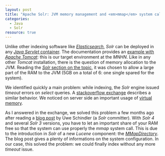 ```yaml
---
layout: post 
title: "Apache Solr: JVM memory management and <em>mmap</em> system calls"
categories:
  - Java
  - Solr
resource: true
---
```

<p>
Unlike other indexing software like <em><a href="https://github.com/elastic/elasticsearch">Elasticsearch</a></em>, <em>Solr</em> can be deployed in any <a href="http://en.wikipedia.org/wiki/Web_container"><em>Java Servlet</em> container</a>. The documentation provides an <a href="https://wiki.apache.org/solr/SolrTomcat">example with <em>Apache Tomcat</em></a>: this is our target environment at the <em>MNHN</em>. Like in any other <em>Tomcat</em> installation, there is the question of memory allocation to the JVM. Reading the <a href="https://wiki.apache.org/solr/SolrPerformanceFactors#Memory_allocated_to_the_Java_VM "><em>Solr</em> section on the topic</a>, it was chosen to allow a large part of the RAM to the JVM (5GB on a total of 6: one single spared for the system). 
</p>
<p>
We identified quickly a main problem: while indexing, the <em>Solr</em> engine issued <em>timeout</em> errors on <em>select</em> queries. A <a href="http://stackoverflow.com/q/14635381/1207019">stackoverflow exchange</a> describes a similar behavior. We noticed on server side an important usage of <a href="http://en.wikipedia.org/wiki/Virtual_memory">virtual memory</a>.
</p>
<p>
As I answered in the exchange, we solved this problem a few months ago after reading a <a href="http://blog.thetaphi.de/2012/07/use-lucenes-mmapdirectory-on-64bit.html">blog post</a> by Uwe Schindler (a <em>Solr</em> committer). With <em>Solr 4</em> and several <em>Solr 3</em> versions, you have to let an important share of your RAM free so that the system can use properly the <em>mmap</em> system call. This is due to the introduction in <em>Solr</em> of a new <em>Lucene</em> component: the <em><a href="https://lucene.apache.org/core/3_5_0/api/core/org/apache/lucene/store/MMapDirectory.html">MMapDirectory</a></em>. The blog post gives a plenty of informations on the system configuration. In our case, this solved the problem: we could finally index without any more <em>timeout</em> issue.
</p>